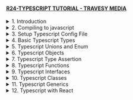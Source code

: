 #### [R24-TYPESCRIPT TUTORIAL - TRAVESY MEDIA](/courses/react/R24.md)

<details>
  <summary>1. Introduction </summary>

# Introduction

<img width="1211" alt="image" src="https://github.com/omeatai/My-Tutorials/assets/32337103/058ab52d-783f-4cfc-8961-5a4dacee5f5a">
<img width="1211" alt="image" src="https://github.com/omeatai/My-Tutorials/assets/32337103/721c660a-353a-4112-ab67-e952b85c84a2">

# Install Typescript globally

```tsbs
sudo npm i -g typescript
```

# Get current Typescript Version

```tsbs
tsc -v
```

# #END </details>

<details>
  <summary>2. Compiling to javascript </summary>

# Compiling to javascript

```tsbs
tsc index
tsc --watch index
```

### TS/crash-course/index.ts:

```ts
let id: number = 5;

id = 5;
```

### TS/crash-course/index.js:

```ts
var id = 5;
id = 5;
```

<img width="908" alt="image" src="https://github.com/omeatai/My-Tutorials/assets/32337103/2b70751a-7762-42ac-b700-4204b1681712">
<img width="908" alt="image" src="https://github.com/omeatai/My-Tutorials/assets/32337103/087d8c81-9258-4dce-935a-8153dae154fe">

# #END </details>

<details>
  <summary>3. Setup Typescript Config File </summary>

# Setup Typescript Config File

```tsbs
tsc --init
```

# Make changes to Config Options

### TS/crash-course/tsconfig.json:

```tsbs
"target": "ES6" /* Set the JavaScript language version for emitted JavaScript and include compatible library declarations. */,
"rootDir": "./src" /* Specify the root folder within your source files. */,
 "outDir": "./dist" /* Specify an output folder for all emitted files. */,
```

### TS/crash-course/src/index.ts:

```ts
let id: number = 5;

console.log("ID: ", id);
```

### TS/crash-course/dist/index.html:

```ts
<!DOCTYPE html>
<html lang="en">
  <head>
    <meta charset="UTF-8" />
    <meta name="viewport" content="width=device-width, initial-scale=1.0" />
    <title>My Website</title>
  </head>
  <body>
    <h1>Hello World</h1>
    <script src="./index.js"></script>
  </body>
</html>
```

# Run to Compile

```ts
tsc
tsc --watch
```

<img width="908" alt="image" src="https://github.com/omeatai/My-Tutorials/assets/32337103/3c3ef754-0737-48ae-a2e8-0211afa54ad0">
<img width="906" alt="image" src="https://github.com/omeatai/My-Tutorials/assets/32337103/0953fe57-b11f-4fcd-a548-bb0bb79cf295">
<img width="908" alt="image" src="https://github.com/omeatai/My-Tutorials/assets/32337103/0f2ce8d8-7c91-496a-8101-0a71cbb5202f">
<img width="908" alt="image" src="https://github.com/omeatai/My-Tutorials/assets/32337103/1a59b84e-2003-42f1-9cca-bc1bbe161353">
<img width="1214" alt="image" src="https://github.com/omeatai/My-Tutorials/assets/32337103/fbcc5ca6-09bc-4a30-b4af-d34c91b3a8a5">

# #END </details>

<details>
  <summary>4. Basic Typescript Types </summary>

# Basic Typescript Types

### TS/crash-course/src/index.ts:

```ts
// Basic Types
let id: number = 5;
let company: string = "Traversy Media";
let isPublished: boolean = true;
let x: any = "Hello";

let ids: number[] = [1, 2, 3, 4, 5];
let arr: any[] = [1, true, "Hello"];

// Tuple
let person: [number, string, boolean] = [1, "Brad", true];

// Tuple Array
let employee: [number, string][];

employee = [
  [1, "Brad"],
  [2, "John"],
  [3, "Jill"],
];
```

### TS/crash-course/dist/index.js:

```ts
"use strict";
// Basic Types
let id = 5;
let company = "Traversy Media";
let isPublished = true;
let x = "Hello";
let ids = [1, 2, 3, 4, 5];
let arr = [1, true, "Hello"];
// Tuple
let person = [1, "Brad", true];
// Tuple Array
let employee;
employee = [
    [1, "Brad"],
    [2, "John"],
    [3, "Jill"],
];
```

<img width="910" alt="image" src="https://github.com/omeatai/My-Tutorials/assets/32337103/c8e881be-50a7-44af-bc7e-206386182cb5">
<img width="910" alt="image" src="https://github.com/omeatai/My-Tutorials/assets/32337103/fd0cb2ff-27e9-4e89-9c51-64479a59ba98">

# #END </details>

<details>
  <summary>5. Typescript Unions and Enum </summary>

# Typescript Unions and Enum

### TS/crash-course/src/index.ts:

```ts
// Union
let pid: string | number;
pid = "22";
pid = 22;

// Enum
enum Direction1 {
  Up = 1,
  Down,
  Left,
  Right,
}

console.log(Direction1.Up); // 1
console.log(Direction1.Down); // 2

enum Direction2 {
  Up = "Up",
  Down = "Down",
  Left = "Left",
  Right = "Right",
}

console.log(Direction2.Up); // Up
console.log(Direction2.Down); // Down
```

### TS/crash-course/dist/index.js:

```ts
"use strict";
// Union
let pid;
pid = "22";
pid = 22;
// Enum
var Direction1;
(function (Direction1) {
    Direction1[Direction1["Up"] = 1] = "Up";
    Direction1[Direction1["Down"] = 2] = "Down";
    Direction1[Direction1["Left"] = 3] = "Left";
    Direction1[Direction1["Right"] = 4] = "Right";
})(Direction1 || (Direction1 = {}));
console.log(Direction1.Up);
console.log(Direction1.Down);
var Direction2;
(function (Direction2) {
    Direction2["Up"] = "Up";
    Direction2["Down"] = "Down";
    Direction2["Left"] = "Left";
    Direction2["Right"] = "Right";
})(Direction2 || (Direction2 = {}));
console.log(Direction2.Up);
console.log(Direction2.Down);
```

<img width="910" alt="image" src="https://github.com/omeatai/My-Tutorials/assets/32337103/f5c6e107-a89d-42f4-8687-022aad43a976">
<img width="910" alt="image" src="https://github.com/omeatai/My-Tutorials/assets/32337103/3282f9a7-5a4a-4adf-a88e-4d16d8bf99d1">

# #END </details>

<details>
  <summary>6. Typescript Objects </summary>

# Typescript Objects

### TS/crash-course/src/index.ts:

```ts
// Objects

const user1: {
  id: number;
  name: string;
} = {
  id: 1,
  name: "John",
};

// Setting Type
type User = {
  id: number;
  name: string;
};

const user2: User = {
  id: 1,
  name: "John",
};
```

### TS/crash-course/dist/index.js:

```ts
"use strict";
// Objects
const user1 = {
    id: 1,
    name: "John",
};
const user2 = {
    id: 1,
    name: "John",
};
```

<img width="910" alt="image" src="https://github.com/omeatai/My-Tutorials/assets/32337103/024a64db-0f11-4e83-bdcf-7d4161dd4751">
<img width="910" alt="image" src="https://github.com/omeatai/My-Tutorials/assets/32337103/0d50afe4-4f99-463d-96df-f6555e4d581b">

# #END </details>

<details>
  <summary>7. Typescript Type Assertion </summary>

# Typescript Type Assertion

### TS/crash-course/src/index.ts:

```ts
// Type Assertion
let cid: any = 1;

let customerId1 = <number>cid;
let customerId2 = cid as number;

customerId1 = 2;
customerId2 = 3;
```

### TS/crash-course/dist/index.js:

```ts
"use strict";
// Type Assertion
let cid = 1;
let customerId1 = cid;
let customerId2 = cid;
customerId1 = 2;
customerId2 = 3;
```

<img width="910" alt="image" src="https://github.com/omeatai/My-Tutorials/assets/32337103/e37eb1b6-26cd-433b-b490-8a5a0ba6b2ac">
<img width="910" alt="image" src="https://github.com/omeatai/My-Tutorials/assets/32337103/eafb0eb4-68da-4f8a-832f-e2d41f49f86a">

# #END </details>

<details>
  <summary>8. Typescript Functions </summary>

# Typescript Functions 

### TS/crash-course/src/index.ts:

```ts
// Functions
function addNum(x: number, y: number): number {
  return x + y;
}

console.log(addNum(1, 2));

// Void
function log(message: string | number): void {
  console.log(message);
}
```

### TS/crash-course/dist/index.js:

```ts
"use strict";
// Functions
function addNum(x, y) {
    return x + y;
}
console.log(addNum(1, 2));
// Void
function log(message) {
    console.log(message);
}
```

<img width="910" alt="image" src="https://github.com/omeatai/My-Tutorials/assets/32337103/14d5b40d-0069-478c-93de-c16ba4c79819">
<img width="910" alt="image" src="https://github.com/omeatai/My-Tutorials/assets/32337103/7c8c89ba-57d6-4d89-b98a-65c3916fb964">

# #END </details>

<details>
  <summary>9. Typescript Interfaces </summary>

# Typescript Interfaces

### TS/crash-course/src/index.ts:

```ts
// Interfaces
interface UserInterface {
  readonly id: number;
  name: string;
  age?: number;
}

const user1: UserInterface = {
  id: 1,
  name: "John",
};

//Type
type Point = number | string;
const p1: Point = 1;

// Interface with Functions
interface MathFunc {
  (x: number, y: number): number;
}

const add: MathFunc = (x: number, y: number): number => x + y;
const sub: MathFunc = (x: number, y: number): number => x - y;
```

### TS/crash-course/dist/index.js:

```ts
"use strict";
const user1 = {
    id: 1,
    name: "John",
};
const p1 = 1;
const add = (x, y) => x + y;
const sub = (x, y) => x - y;
```

<img width="910" alt="image" src="https://github.com/omeatai/My-Tutorials/assets/32337103/ca4211fc-8bd2-4aa7-a93c-cb9ccf6c813a">
<img width="910" alt="image" src="https://github.com/omeatai/My-Tutorials/assets/32337103/c4efcf6d-3c40-44af-8723-62c3867a700e">

# #END </details>

<details>
  <summary>10. Typescript Classes </summary>

# Typescript Classes 

### TS/crash-course/src/index.ts:

```ts
//Class Interface
interface PersonInterface {
  age: number;
  register(): string;
}

// Classes
class Person implements PersonInterface {
  private id: number;
  protected name: string;
  public age: number;

  constructor(id: number, name: string, age: number) {
    this.id = id;
    this.name = name;
    this.age = age;
    console.log(this.id, this.name, this.age);
  }

  register() {
    return `${this.name} is now registered`;
  }
}

const brad = new Person(1, "Brad Traddy", 30);
const mike = new Person(2, "Mike Jordan", 25);

console.log(brad, mike);
console.log(brad.age);
console.log(brad.register());

//SubClass
class Employee extends Person {
  position: string;

  constructor(id: number, name: string, age: number, position: string) {
    super(id, name, age);
    this.position = position;
  }
}

const emp = new Employee(3, "Shawn", 34, "Developer");
console.log(emp);
```

### TS/crash-course/dist/index.js:

```ts
"use strict";
// Classes
class Person {
    constructor(id, name, age) {
        this.id = id;
        this.name = name;
        this.age = age;
        console.log(this.id, this.name, this.age);
    }
    register() {
        return `${this.name} is now registered`;
    }
}
const brad = new Person(1, "Brad Traddy", 30);
const mike = new Person(2, "Mike Jordan", 25);
console.log(brad, mike);
console.log(brad.age);
console.log(brad.register());
//SubClass
class Employee extends Person {
    constructor(id, name, age, position) {
        super(id, name, age);
        this.position = position;
    }
}
const emp = new Employee(3, "Shawn", 34, "Developer");
console.log(emp);
```

<img width="910" alt="image" src="https://github.com/omeatai/My-Tutorials/assets/32337103/096f49aa-2c0d-47c8-9e7b-a96aa27350ec">
<img width="910" alt="image" src="https://github.com/omeatai/My-Tutorials/assets/32337103/9f960bdf-a3ac-49e6-99d6-5d9b90726d8f">

# #END </details>

<details>
  <summary>11. Typescript Generics </summary>

# Typescript Generics

### TS/crash-course/src/index.ts:

```ts
function getArray(items: any[]): any[] {
  return new Array().concat(items);
}

let numArray = getArray([1, 2, 3, 4]);
let strArray = getArray(["brad", "John", "Jill"]);

numArray.push("hello");
strArray.push(3);

// Generics
function getArray2<T>(items: T[]): T[] {
  return new Array().concat(items);
}

let numArray2 = getArray2<number>([1, 2, 3, 4]);
let strArray2 = getArray2<string>(["brad", "John", "Jill"]);

numArray2.push(5);
strArray2.push("Jane");
```

### TS/crash-course/dist/index.js:

```ts
"use strict";
function getArray(items) {
    return new Array().concat(items);
}
let numArray = getArray([1, 2, 3, 4]);
let strArray = getArray(["brad", "John", "Jill"]);
numArray.push("hello");
strArray.push(3);
// Generics
function getArray2(items) {
    return new Array().concat(items);
}
let numArray2 = getArray2([1, 2, 3, 4]);
let strArray2 = getArray2(["brad", "John", "Jill"]);
numArray2.push(5);
strArray2.push("Jane");
```

<img width="910" alt="image" src="https://github.com/omeatai/My-Tutorials/assets/32337103/eaab4b2d-2292-4284-9417-3c88b344cf46">
<img width="910" alt="image" src="https://github.com/omeatai/My-Tutorials/assets/32337103/bb4100ea-1da2-4103-b8d5-301231afcfea">

# #END </details>

<details>
  <summary>12. Typescript with React </summary>

# Typescript with React

### TS/crash-course/src/index.ts:

```ts

```

```ts

```

# #END </details>
